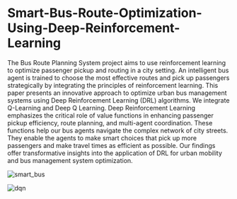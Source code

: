# Smart-Bus-Route-Optimization-Using-Deep-Reinforcement-Learning
The Bus Route Planning System project aims to use reinforcement learning to optimize passenger pickup and routing in a city setting. An intelligent bus agent is trained to choose the most effective routes and pick up passengers strategically by integrating the principles of reinforcement learning. This paper presents an 
innovative approach to optimize urban bus management systems using Deep Reinforcement Learning (DRL) algorithms. We integrate Q-Learning and Deep Q
Learning. Deep Reinforcement Learning emphasizes the critical role of value functions in enhancing passenger pickup efficiency, route planning, and multi-agent 
coordination. These functions help our bus agents navigate the complex network of city streets. They enable the agents to make smart choices that pick up more 
passengers and make travel times as efficient as possible. Our findings offer transformative insights into the application of DRL for urban mobility and bus 
management system optimization.

![smart_bus](https://github.com/user-attachments/assets/2e7bfdaa-fd46-475c-95ff-8055e450a62b)

![dqn](https://github.com/user-attachments/assets/f4cf0947-cb34-451f-bb39-abe7d5028ec8)
